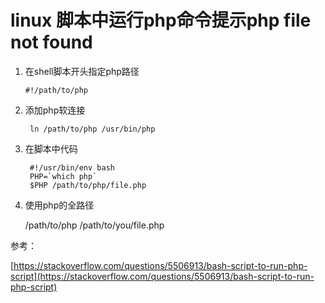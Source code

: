 # linux 脚本中运行php命令提示php file not found

1.  在shell脚本开头指定php路径

		#!/path/to/php

2. 添加php软连接

    	ln /path/to/php /usr/bin/php 

3. 在脚本中代码

		#!/usr/bin/env bash
		PHP=`which php`
		$PHP /path/to/php/file.php

4. 使用php的全路径

	/path/to/php /path/to/you/file.php


参考：

[https://stackoverflow.com/questions/5506913/bash-script-to-run-php-script](https://stackoverflow.com/questions/5506913/bash-script-to-run-php-script)
